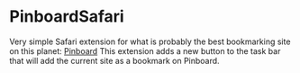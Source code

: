 PinboardSafari
==============
Very simple Safari extension for what is probably the best bookmarking site on this planet: [Pinboard](https://pinboard.in)
This extension adds a new button to the task bar that will add the current site as a bookmark on Pinboard.
